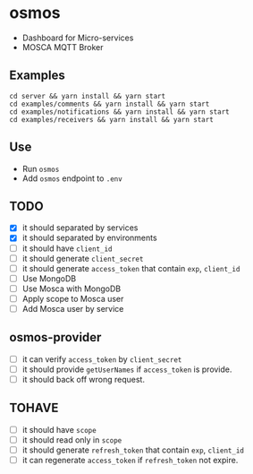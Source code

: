 # osmos
- Dashboard for Micro-services
- MOSCA MQTT Broker

## Examples
```
cd server && yarn install && yarn start
cd examples/comments && yarn install && yarn start
cd examples/notifications && yarn install && yarn start
cd examples/receivers && yarn install && yarn start
```

## Use
- Run `osmos`
- Add `osmos` endpoint to `.env`

## TODO
- [x] it should separated by services 
- [x] it should separated by environments
- [ ] it should have `client_id`
- [ ] it should generate `client_secret`
- [ ] it should generate `access_token` that contain `exp`, `client_id`
- [ ] Use MongoDB
- [ ] Use Mosca with MongoDB
- [ ] Apply scope to Mosca user
- [ ] Add Mosca user by service

## osmos-provider
- [ ] it can verify `access_token` by `client_secret`
- [ ] it should provide `getUserNames` if `access_token` is provide.
- [ ] it should back off wrong request.

## TOHAVE
- [ ] it should have `scope`
- [ ] it should read only in `scope`
- [ ] it should generate `refresh_token` that contain `exp`, `client_id`
- [ ] it can regenerate `access_token` if `refresh_token` not expire.
